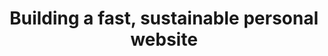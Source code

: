 ---
title: Building a fast, sustainable personal website
description: This two part case study explores the design and development decisions I made when redesigning my personal website. These decisions help to deliver perfect Lighthouse scores and improved website sustainability.
excerpt: This two part case study explores the design and development decisions I made when redesigning my personal website. These decisions help to deliver perfect Lighthouse scores and improved website sustainability.
issues: [20]
---